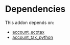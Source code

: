 # Dependencies

This addon depends on:

- [account_ecotax](https://github.com/bringout/oca-financial)
- [account_tax_python](https://github.com/bringout/oca-ocb-accounting/tree/eb3c9b9e76fbb706c132f3bf6a9538d6d5a0b1a7/odoo-bringout-oca-ocb-account_tax_python)
